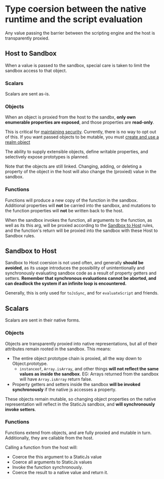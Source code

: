 # Type coersion between the native runtime and the script evaluation

Any value passing the barrier between the scripting engine and the host is transparently proxied.

## Host to Sandbox

When a value is passed to the sandbox, special care is taken to limit the sandbox access to that object.

### Scalars

Scalars are sent as-is.

### Objects

When an object is proxied from the host to the sandbx, **only own enumerable properties are exposed**, and those properties are **read-only**.

This is critical for [maintaining security](./02-security.md). Currently, there is no way to opt out of this. If you want passed objects to be mutable, you must [create and use a realm object](./06-types.md#object)

The ability to supply extensible objects, define writable properties, and selectively expose prototypes is planned.

Note that the objects are still linked. Changing, adding, or deleting a property of the object in the host will also change the (proxied) value in the sandbox.

### Functions

Functions will produce a new copy of the function in the sandbox. Additional properties will **not** be carried into the sandbox, and mutations to the function properties will **not** be written back to the host.

When the sandbox invokes the function, all arguments to the function, as well as its this arg, will be proxied according to the [Sandbox to Host](#sandbox-to-host) rules, and the function's return will be proxied into the sandbox with these Host to Sandbox rules.

## Sandbox to Host

Sandbox to Host coersion is not used often, and generally **should be avoided**, as its usage introduces the possibility of unintentionally and synchronously evaluating sandbox code as a result of property getters and setters. **Remember that synchronous evaluations cannot be aborted, and can deadlock the system if an infinite loop is encountered.**

Generally, this is only used for `toJsSync`, and for `evaluateScript` and friends.

## Scalars

Scalars are sent in their native forms.

### Objects

Objects are transparently proxied into native representations, but all of their attributes remain rooted in the sandbox. This means:

- The entire object prototype chain is proxied, all the way down to Object.prototype.
  - `instanceof`, `Array.isArray`, and other things **will not reflect the same values as inside the sandbox**. EG: Arrays returned from the sandbox will have `Array.isArray` return false.
- Property getters and setters inside the sandbox **will be invoked synchronously** if the native js accesses a property.

These objects remain mutable, so changing object properties on the native representation will reflect in the StaticJs sandbox, and **will synchronously invoke setters**.

### Functions

Functions extend from objects, and are fully proxied and mutable in turn. Additionally, they are callable from the host.

Calling a function from the host will:

- Coerce the this argument to a StaticJs value
- Coerce all arguments to StaticJs values
- Invoke the function synchronously.
- Coerce the result to a native value and return it.

